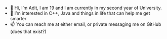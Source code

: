 - 👋 Hi, I’m Adit, I am 19 and I am currently in my second year of University.
- 👀 I’m interested in C++, Java and things in life that can help me get smarter
- 📫 You can reach me at either email, or private messaging me on GitHub (does that exist?)

<!---
adit1110/adit1110 is a ✨ special ✨ repository because its `README.md` (this file) appears on your GitHub profile.
You can click the Preview link to take a look at your changes.
--->
